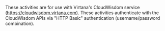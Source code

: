 These activities are for use with Virtana's CloudWisdom service (https://cloudwisdom.virtana.com).  These activities authenticate with the CloudWisdom APIs via "HTTP Basic" authentication (username/password combination).
